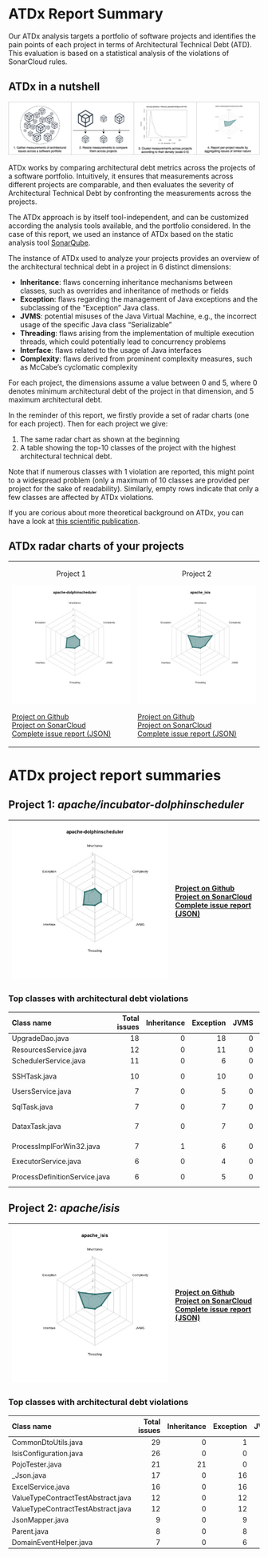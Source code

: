 # ATDx Report Summary
Our ATDx analysis targets a portfolio of software projects and identifies the pain points of each project in terms of Architectural Technical Debt (ATD). This evaluation is based on a statistical analysis of the violations of SonarCloud rules.

## ATDx in a nutshell
![ATDx in a nutshell](https://raw.githubusercontent.com/robertoverdecchia/ATDx_report_sandbox/master/plots/atdx_in_a_nutshell.jpg)

ATDx works by comparing architectural debt metrics across the projects of a software portfolio. Intuitively, it ensures that measurements across different projects are comparable, and then evaluates the severity of Architectural Technical Debt by confronting the measurements across the projects.

The ATDx approach is by itself tool-independent, and can be customized according the analysis tools available, and the portfolio considered.
In the case of this report, we used an instance of ATDx based on the static analysis tool [SonarQube](https://www.sonarqube.org/).

The instance of ATDx used to analyze your projects provides an overview of the architectural technical debt in a project in 6 distinct dimensions:
* **Inheritance**: flaws concerning inheritance mechanisms between classes, such as overrides and inheritance of methods or fields
* **Exception**: flaws regarding the management of Java exceptions and the subclassing of the “Exception” Java class.
* **JVMS**: potential misuses of the Java Virtual Machine, e.g., the incorrect usage of the specific Java class “Serializable”
* **Threading**: flaws arising from the implementation of multiple execution threads, which could potentially lead to concurrency problems
* **Interface**: flaws related to the usage of Java interfaces
* **Complexity**: flaws derived from prominent complexity measures, such as McCabe’s cyclomatic complexity

For each project, the dimensions assume a value between 0 and 5, where 0 denotes minimum architectural debt of the project in that dimension, and 5 maximum architectural debt.

In the reminder of this report, we firstly provide a set of radar charts (one for each project). Then for each project we give:
1. The same radar chart as shown at the beginning
2. A table showing the top-10 classes of the project with the highest architectural technical debt.

Note that if numerous classes with 1 violation are reported, this might point to a widespread problem (only a maximum of 10 classes are provided per project for the sake of readability). Similarly, empty rows indicate that only a few classes are affected by ATDx violations.

If you are corious about more theoretical background on ATDx, you can have a look at [this scientific publication](https://robertoverdecchia.github.io/papers/ENASE_2020.pdf).

## ATDx radar charts of your projects
|||
|-|-|
|<p align="center">Project 1</p><img src="https://github.com/S2-group/ATDx_reports/blob/master/plots/apache-dolphinscheduler.jpg"/> <p style="text-align:left">[Project on Github](https://github.com/apache/incubator-dolphinscheduler) <br> [Project on SonarCloud ](https://sonarcloud.io/dashboard?id=apache-dolphinscheduler) <br> [Complete issue report (JSON)](https://github.com/S2-group/ATDx_reports/blob/master/jsons/apache-dolphinscheduler.json)</p>|<p align="center">Project 2</p><img src="https://github.com/S2-group/ATDx_reports/blob/master/plots/apache_isis.jpg"/> <p style="text-align:left">[Project on Github](https://github.com/apache/isis) <br> [Project on SonarCloud ](https://sonarcloud.io/dashboard?id=apache_isis) <br> [Complete issue report (JSON)](https://github.com/S2-group/ATDx_reports/blob/master/jsons/apache_isis.json)</p>
# ATDx project report summaries
## Project 1: _apache/incubator-dolphinscheduler_
|<img src="https://github.com/S2-group/ATDx_reports/blob/master/plots/apache-dolphinscheduler.jpg"/>|<p style="text-align:left">[Project on Github](https://github.com/apache/incubator-dolphinscheduler) <br> [Project on SonarCloud ](https://sonarcloud.io/dashboard?id=apache-dolphinscheduler) <br> [Complete issue report (JSON)](https://github.com/S2-group/ATDx_reports/blob/master/jsons/apache-dolphinscheduler.json)</p>
|-|-|
### Top classes with architectural debt violations
| Class name                    |   Total issues |   Inheritance |   Exception |   JVMS |   Interface |   Threading |   Complexity | Fully qualified class name                                                                                      |
|:------------------------------|---------------:|--------------:|------------:|-------:|------------:|------------:|-------------:|:----------------------------------------------------------------------------------------------------------------|
| UpgradeDao.java               |             18 |             0 |          18 |      0 |           0 |           0 |            0 | dolphinscheduler-dao/src/main/java/org/apache/dolphinscheduler/dao/upgrade/UpgradeDao.java                      |
| ResourcesService.java         |             12 |             0 |          11 |      0 |           1 |           0 |            0 | dolphinscheduler-api/src/main/java/org/apache/dolphinscheduler/api/service/ResourcesService.java                |
| SchedulerService.java         |             11 |             0 |           6 |      0 |           2 |           0 |            3 | dolphinscheduler-api/src/main/java/org/apache/dolphinscheduler/api/service/SchedulerService.java                |
| SSHTask.java                  |             10 |             0 |          10 |      0 |           0 |           0 |            0 | dolphinscheduler-server/src/main/java/org/apache/dolphinscheduler/server/worker/task/ssh/SSHTask.java           |
| UsersService.java             |              7 |             0 |           5 |      0 |           2 |           0 |            0 | dolphinscheduler-api/src/main/java/org/apache/dolphinscheduler/api/service/UsersService.java                    |
| SqlTask.java                  |              7 |             0 |           7 |      0 |           0 |           0 |            0 | dolphinscheduler-server/src/main/java/org/apache/dolphinscheduler/server/worker/task/sql/SqlTask.java           |
| DataxTask.java                |              7 |             0 |           7 |      0 |           0 |           0 |            0 | dolphinscheduler-server/src/main/java/org/apache/dolphinscheduler/server/worker/task/datax/DataxTask.java       |
| ProcessImplForWin32.java      |              7 |             1 |           6 |      0 |           0 |           0 |            0 | dolphinscheduler-common/src/main/java/org/apache/dolphinscheduler/common/utils/process/ProcessImplForWin32.java |
| ExecutorService.java          |              6 |             0 |           4 |      0 |           2 |           0 |            0 | dolphinscheduler-api/src/main/java/org/apache/dolphinscheduler/api/service/ExecutorService.java                 |
| ProcessDefinitionService.java |              6 |             0 |           5 |      0 |           1 |           0 |            0 | dolphinscheduler-api/src/main/java/org/apache/dolphinscheduler/api/service/ProcessDefinitionService.java        |

## Project 2: _apache/isis_
|<img src="https://github.com/S2-group/ATDx_reports/blob/master/plots/apache_isis.jpg"/>|<p style="text-align:left">[Project on Github](https://github.com/apache/isis) <br> [Project on SonarCloud ](https://sonarcloud.io/dashboard?id=apache_isis) <br> [Complete issue report (JSON)](https://github.com/S2-group/ATDx_reports/blob/master/jsons/apache_isis.json)</p>
|-|-|
### Top classes with architectural debt violations
| Class name                         |   Total issues |   Inheritance |   Exception |   JVMS |   Interface |   Threading |   Complexity | Fully qualified class name                                                                                                                |
|:-----------------------------------|---------------:|--------------:|------------:|-------:|------------:|------------:|-------------:|:------------------------------------------------------------------------------------------------------------------------------------------|
| CommonDtoUtils.java                |             29 |             0 |           1 |      0 |           1 |           0 |           27 | api/applib/src/main/java/org/apache/isis/applib/util/schema/CommonDtoUtils.java                                                           |
| IsisConfiguration.java             |             26 |             0 |           0 |      0 |          26 |           0 |            0 | core/config/src/main/java/org/apache/isis/core/config/IsisConfiguration.java                                                              |
| PojoTester.java                    |             21 |            21 |           0 |      0 |           0 |           0 |            0 | testing/unittestsupport/applib/src/main/java/org/apache/isis/testing/unittestsupport/applib/bean/PojoTester.java                          |
| _Json.java                         |             17 |             0 |          16 |      0 |           1 |           0 |            0 | core/commons/src/main/java/org/apache/isis/core/commons/internal/resources/_Json.java                                                     |
| ExcelService.java                  |             16 |             0 |          16 |      0 |           0 |           0 |            0 | subdomains/excel/applib/src/main/java/org/apache/isis/subdomains/excel/applib/dom/ExcelService.java                                       |
| ValueTypeContractTestAbstract.java |             12 |             0 |          12 |      0 |           0 |           0 |            0 | core/internaltestsupport/src/main/java/org/apache/isis/core/internaltestsupport/value/ValueTypeContractTestAbstract.java                  |
| ValueTypeContractTestAbstract.java |             12 |             0 |          12 |      0 |           0 |           0 |            0 | testing/unittestsupport/applib/src/main/java/org/apache/isis/testing/unittestsupport/applib/core/value/ValueTypeContractTestAbstract.java |
| JsonMapper.java                    |              9 |             0 |           9 |      0 |           0 |           0 |            0 | viewers/restfulobjects/applib/src/main/java/org/apache/isis/viewer/restfulobjects/applib/util/JsonMapper.java                             |
| Parent.java                        |              8 |             0 |           8 |      0 |           0 |           0 |            0 | testing/unittestsupport/applib/src/main/java/org/apache/isis/testing/unittestsupport/applib/core/bidir/Parent.java                        |
| DomainEventHelper.java             |              7 |             0 |           6 |      0 |           1 |           0 |            0 | core/metamodel/src/main/java/org/apache/isis/core/metamodel/facets/DomainEventHelper.java                                                 |


